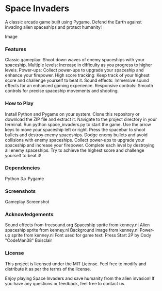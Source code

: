 # Space Invaders
A classic arcade game built using Pygame. Defend the Earth against invading alien spaceships and protect humanity!

Image

### Features
Classic gameplay: Shoot down waves of enemy spaceships with your spaceship.
Multiple levels: Increase in difficulty as you progress to higher levels.
Power-ups: Collect power-ups to upgrade your spaceship and enhance your firepower.
High score tracking: Keep track of your highest score and challenge yourself to beat it.
Sound effects: Immersive sound effects for an enhanced gaming experience.
Responsive controls: Smooth controls for precise spaceship movements and shooting.

###  How to Play
Install Python and Pygame on your system.
Clone this repository or download the ZIP file and extract it.
Navigate to the project directory in your terminal.
Run python space_invaders.py to start the game.
Use the arrow keys to move your spaceship left or right.
Press the spacebar to shoot bullets and destroy enemy spaceships.
Dodge enemy bullets and avoid collisions with enemy spaceships.
Collect power-ups to upgrade your spaceship and increase your firepower.
Complete each level by destroying all enemy spaceships.
Try to achieve the highest score and challenge yourself to beat it!
###  Dependencies
Python 3.x
Pygame
###  Screenshots
Gameplay Screenshot

### Acknowledgements
Sound effects from freesound.org
Spaceship sprite from kenney.nl
Alien spaceship sprite from kenney.nl
Background image from kenney.nl
Power-up sprite from kenney.nl
Font used for game text: Press Start 2P by Cody "CodeMan38" Boisclair
###  License
This project is licensed under the MIT License. Feel free to modify and distribute it as per the terms of the license.

Enjoy playing Space Invaders and save humanity from the alien invasion! If you have any questions or feedback, feel free to contact us.